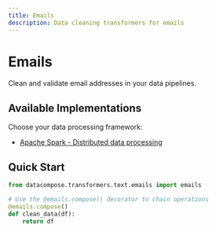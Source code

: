 ```yaml
---
title: Emails
description: Data cleaning transformers for emails
---
```


# Emails

Clean and validate email addresses in your data pipelines.

## Available Implementations

Choose your data processing framework:

- [Apache Spark - Distributed data processing](./emails/pyspark)

## Quick Start

```python
from datacompose.transformers.text.emails import emails

# Use the @emails.compose() decorator to chain operations
@emails.compose()
def clean_data(df):
    return df
```
